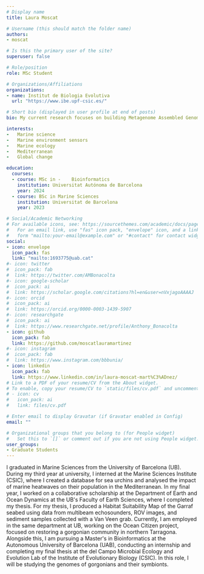 ```yaml
---
# Display name
title: Laura Moscat

# Username (this should match the folder name)
authors:
- moscat

# Is this the primary user of the site?
superuser: false

# Role/position
role: MSc Student

# Organizations/Affiliations
organizations:
- name: Institut de Biologia Evolutiva
  url: "https://www.ibe.upf-csic.es/"

# Short bio (displayed in user profile at end of posts)
bio: My current research focuses on building Metagenome Assembled Genomes of coral symbionts.

interests:
-	Marine science
-	Marine environment sensors
-	Marine ecology
-	Mediterranean
-	Global change

education:
  courses:
  - course: MSc in -	Bioinformatics
    institution: Universitat Autónoma de Barcelona
    year: 2024
  - course: BSc in Marine Sciences
    institution: Universitat de Barcelona
    year: 2023

# Social/Academic Networking
# For available icons, see: https://sourcethemes.com/academic/docs/page-builder/#icons
#   For an email link, use "fas" icon pack, "envelope" icon, and a link in the
#   form "mailto:your-email@example.com" or "#contact" for contact widget.
social:
- icon: envelope
  icon_pack: fas
  link: "mailto:1693775@uab.cat"
#- icon: twitter
#  icon_pack: fab
#  link: https://twitter.com/AMBonacolta
#- icon: google-scholar
#  icon_pack: ai
#  link: https://scholar.google.com/citations?hl=en&user=nVxjagoAAAAJ
#- icon: orcid
#  icon_pack: ai
#  link: https://orcid.org/0000-0003-1439-5907
#- icon: researchgate
#  icon_pack: ai
#  link: https://www.researchgate.net/profile/Anthony_Bonacolta
- icon: github
  icon_pack: fab
  link: https://github.com/moscatlauramartinez
#- icon: instagram
#  icon_pack: fab
#  link: https://www.instagram.com/bbbunia/
- icon: linkedin
  icon_pack: fab
  link: https://www.linkedin.com/in/laura-moscat-mart%C3%ADnez/
# Link to a PDF of your resume/CV from the About widget.
# To enable, copy your resume/CV to `static/files/cv.pdf` and uncomment the lines below.
# - icon: cv
#   icon_pack: ai
#   link: files/cv.pdf

# Enter email to display Gravatar (if Gravatar enabled in Config)
email: ""

# Organizational groups that you belong to (for People widget)
#   Set this to `[]` or comment out if you are not using People widget.
user_groups:
- Graduate Students
---
```


I graduated in Marine Sciences from the University of Barcelona (UB). During my third year at university, I interned at the Marine Sciences Institute (CSIC), where I created a database for sea urchins and analysed the impact of marine heatwaves on their population in the Mediterranean. In my final year, I worked on a collaborative scholarship at the Department of Earth and Ocean Dynamics at the UB's Faculty of Earth Sciences, where I completed my thesis. For my thesis, I produced a Habitat Suitability Map of the Garraf seabed using data from multibeam echosounders, ROV images, and sediment samples collected with a Van Veen grab. Currently, I am employed in the same department at UB, working on the Ocean Citizen project, focused on restoring a gorgonian community in northern Tarragona. Alongside this, I am pursuing a Master's in Bioinformatics at the Autonomous University of Barcelona (UAB), conducting an internship and completing my final thesis at the del Campo Microbial Ecology and Evolution Lab of the Institute of Evolutionary Biology (CSIC). In this role, I will be studying the genomes of gorgonians and their symbionts.
